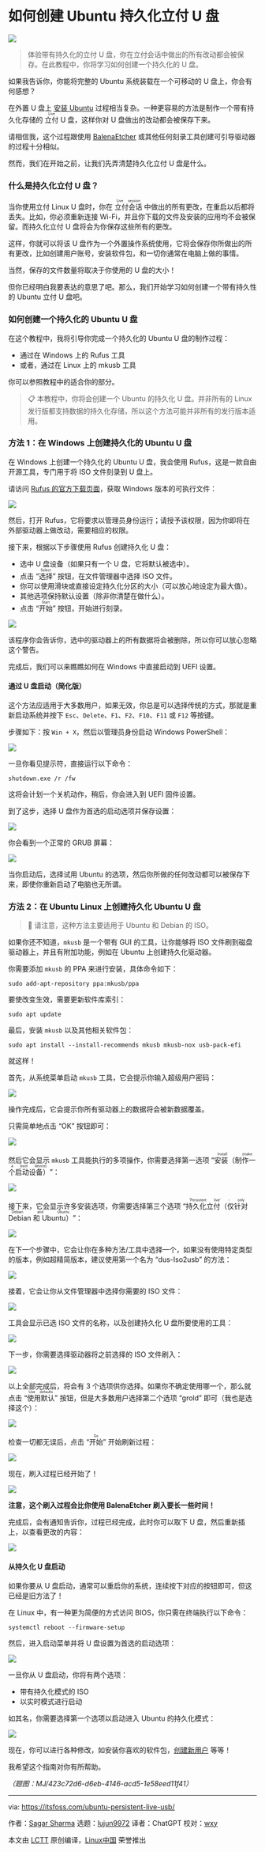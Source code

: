 [#]: subject: "How to Create Persistent Live USB of Ubuntu"
[#]: via: "https://itsfoss.com/ubuntu-persistent-live-usb/"
[#]: author: "Sagar Sharma https://itsfoss.com/author/sagar/"
[#]: collector: "lujun9972/lctt-scripts-1693450080"
[#]: translator: "ChatGPT"
[#]: reviewer: "wxy"
[#]: publisher: "wxy"
[#]: url: "https://linux.cn/article-16165-1.html"

如何创建 Ubuntu 持久化立付 U 盘
======

![][0]

> 体验带有持久化的立付 U 盘，你在立付会话中做出的所有改动都会被保存。在此教程中，你将学习如何创建一个持久化的 U 盘。

如果我告诉你，你能将完整的 Ubuntu 系统装载在一个可移动的 U 盘上，你会有何感想？

在外置 U 盘上 [安装 Ubuntu][1] 过程相当复杂。一种更容易的方法是制作一个带有持久化存储的 <ruby>立付<rt>Live</rt></ruby> U 盘，这样你对 U 盘做出的改动都会被保存下来。

请相信我，这个过程跟使用 [BalenaEtcher][2] 或其他任何刻录工具创建可引导驱动器的过程十分相似。

然而，我们在开始之前，让我们先弄清楚持久化立付 U 盘是什么。

### 什么是持久化立付 U 盘？

当你使用立付 Linux U 盘时，你在 <ruby>立付会话<rt>Live session</rt></ruby> 中做出的所有更改，在重启以后都将丢失。比如，你必须重新连接 Wi-Fi，并且你下载的文件及安装的应用均不会被保留。而持久化立付 U 盘将会为你保存这些所有的更改。

这样，你就可以将该 U 盘作为一个外置操作系统使用，它将会保存你所做出的所有更改，比如创建用户账号，安装软件包，和一切你通常在电脑上做的事情。

当然，保存的文件数量将取决于你使用的 U 盘的大小！

但你已经明白我要表达的意思了吧。那么，我们开始学习如何创建一个带有持久性的 Ubuntu 立付 U 盘吧。

### 如何创建一个持久化的 Ubuntu U 盘

在这个教程中，我将引导你完成一个持久化的 Ubuntu U 盘的制作过程：

  * 通过在 Windows 上的 Rufus 工具
  * 或者，通过在 Linux 上的 mkusb 工具

你可以参照教程中的适合你的部分。

> 📋 本教程中，你将会创建一个 Ubuntu 的持久化 U 盘。并非所有的 Linux 发行版都支持数据的持久化存储，所以这个方法可能并非所有的发行版本适用。

### 方法 1：在 Windows 上创建持久化的 Ubuntu U 盘

在 Windows 上创建一个持久化的 Ubuntu U 盘，我会使用 Rufus，这是一款自由开源工具，专门用于将 ISO 文件刻录到 U 盘上。

请访问 [Rufus 的官方下载页面][3]，获取 Windows 版本的可执行文件：

![][4]

然后，打开 Rufus，它将要求以管理员身份运行；请授予该权限，因为你即将在外部驱动器上做改动，需要相应的权限。

接下来，根据以下步骤使用 Rufus 创建持久化 U 盘：

  * 选中 U 盘设备（如果只有一个 U 盘，它将默认被选中）。
  * 点击 “<ruby>选择<rt>Select</rt></ruby>” 按钮，在文件管理器中选择 ISO 文件。
  * 你可以使用滑块或直接设定持久化分区的大小（可以放心地设定为最大值）。
  * 其他选项保持默认设置（除非你清楚在做什么）。
  * 点击 “<ruby>开始<rt>Start</rt></ruby>” 按钮，开始进行刻录。

![][5]

该程序你会告诉你，选中的驱动器上的所有数据将会被删除，所以你可以放心忽略这个警告。

完成后，我们可以来瞧瞧如何在 Windows 中直接启动到 UEFI 设置。

#### 通过 U 盘启动（简化版） 

这个方法应适用于大多数用户，如果无效，你总是可以选择传统的方式，那就是重新启动系统并按下 `Esc`、`Delete`、`F1`、`F2`、`F10`、`F11` 或 `F12` 等按键。

步骤如下：按 `Win + X`，然后以管理员身份启动 Windows PowerShell：

![][6]

一旦你看见提示符，直接运行以下命令：

```
shutdown.exe /r /fw
```

这将会计划一个关机动作，稍后，你会进入到 UEFI 固件设置。

到了这步，选择 U 盘作为首选的启动选项并保存设置：

![][7]

你会看到一个正常的 GRUB 屏幕：

![][8]

当你启动后，选择试用 Ubuntu 的选项，然后你所做的任何改动都可以被保存下来，即使你重新启动了电脑也无所谓。

### 方法 2：在 Ubuntu Linux 上创建持久化 Ubuntu U 盘

> 🚧 请注意，这种方法主要适用于 Ubuntu 和 Debian 的 ISO。

如果你还不知道，`mkusb` 是一个带有 GUI 的工具，让你能够将 ISO 文件刷到磁盘驱动器上，并且有附加功能，例如在 Ubuntu 上创建持久化驱动器。

你需要添加 `mkusb` 的 PPA 来进行安装，具体命令如下：

```
sudo add-apt-repository ppa:mkusb/ppa
```

要使改变生效，需要更新软件库索引：

```
sudo apt update
```

最后，安装 `mkusb` 以及其他相关软件包：

```
sudo apt install --install-recommends mkusb mkusb-nox usb-pack-efi
```

就这样！

首先，从系统菜单启动 `mkusb` 工具，它会提示你输入超级用户密码：

![][9]

操作完成后，它会提示你所有驱动器上的数据将会被新数据覆盖。

只需简单地点击 “OK” 按钮即可：

![][10]

然后它会显示 `mkusb` 工具能执行的多项操作，你需要选择第一选项 “<ruby>安装（制作一个启动设备）<rt>Install (make a boot device)</rt></ruby>”：

![][11]

接下来，它会显示许多安装选项，你需要选择第三个选项 “<ruby>持久化立付（仅针对 Debian 和 Ubuntu）<rt>'Persistent live' - only Debian and Ubuntu</rt></ruby>”：

![][12]

在下一个步骤中，它会让你在多种方法/工具中选择一个，如果没有使用特定类型的版本，例如超精简版本，建议使用第一个名为 “dus-Iso2usb” 的方法：

![][13]

接着，它会让你从文件管理器中选择你需要的 ISO 文件：

![][14]

工具会显示已选 ISO 文件的名称，以及创建持久化 U 盘所要使用的工具：

![][15]

下一步，你需要选择驱动器将之前选择的 ISO 文件刷入：

![][16]

以上全部完成后，将会有 3 个选项供你选择。如果你不确定使用哪一个，那么就点击 “<ruby>使用默认<rt>Use defaults</rt></ruby>” 按钮，但是大多数用户选择第二个选项 “grold” 即可（我也是选择这个）：

![][17]

检查一切都无误后，点击 “<ruby>开始<rt>Go</rt></ruby>” 开始刷新过程：

![][18]

现在，刷入过程已经开始了！

![][19]

**注意，这个刷入过程会比你使用 BalenaEtcher 刷入要长一些时间！**

完成后，会有通知告诉你，过程已经完成，此时你可以取下 U 盘，然后重新插上，以查看更改的内容：

![][20]

#### 从持久化 U 盘启动

如果你要从 U 盘启动，通常可以重启你的系统，连续按下对应的按钮即可，但这已经是旧方法了！

在 Linux 中，有一种更为简便的方式访问 BIOS，你只需在终端执行以下命令：

```
systemctl reboot --firmware-setup
```

然后，进入启动菜单并将 U 盘设置为首选的启动选项：

![][22]

一旦你从 U 盘启动，你将有两个选项：

  * 带有持久化模式的 ISO
  * 以实时模式进行启动

如其名，你需要选择第一个选项以启动进入 Ubuntu 的持久化模式：

![][23]

现在，你可以进行各种修改，如安装你喜欢的软件包，[创建新用户][24] 等等！

我希望这个指南对你有所帮助。

*（题图：MJ/423c72d6-d6eb-4146-acd5-1e58eed11f41）*

--------------------------------------------------------------------------------

via: https://itsfoss.com/ubuntu-persistent-live-usb/

作者：[Sagar Sharma][a]
选题：[lujun9972][b]
译者：ChatGPT
校对：[wxy](https://github.com/wxy)

本文由 [LCTT](https://github.com/LCTT/TranslateProject) 原创编译，[Linux中国](https://linux.cn/) 荣誉推出

[a]: https://itsfoss.com/author/sagar/
[b]: https://github.com/lujun9972
[1]: https://itsfoss.com/intsall-ubuntu-on-usb/
[2]: https://itsfoss.com/install-etcher-linux/
[3]: https://rufus.ie/en/
[4]: https://itsfoss.com/content/images/2023/09/Download-Rufus-to-create-persistant-Ubuntu-drive-in-Windows.png
[5]: https://itsfoss.com/content/images/2023/09/Use-rufus-to-create-Ubuntu-persistant-drive.png
[6]: https://itsfoss.com/content/images/2023/09/Start-Windows-powershell-as-admin.png
[7]: https://itsfoss.com/content/images/2023/09/Boot-from-UEFI-1.jpg
[8]: https://itsfoss.com/content/images/2023/09/Boot-from-persisted-storage-USB-drive-made-using-Rufus-on-Windows-machine.png
[9]: https://itsfoss.com/content/images/2023/08/Start-mkusb-tool-from-system-menu.png
[10]: https://itsfoss.com/content/images/2023/08/Data-will-be-wiped-warning-.png
[11]: https://itsfoss.com/content/images/2023/08/Select-the-first-option-in-mkusb-tool-to-create-persistent-USB-drive-of-Ubuntu.png
[12]: https://itsfoss.com/content/images/2023/08/Select-the-persistent-option.png
[13]: https://itsfoss.com/content/images/2023/08/Select-the-grub-option.png
[14]: https://itsfoss.com/content/images/2023/08/Select-an-ISO-file-to-create-persistent-USB-from-Ubuntu.png
[15]: https://itsfoss.com/content/images/2023/08/Showing-seelcted-ISO-file.png
[16]: https://itsfoss.com/content/images/2023/08/Choose-drive-to-create-persistent-drive.png
[17]: https://itsfoss.com/content/images/2023/08/Choose-bootloader.png
[18]: https://itsfoss.com/content/images/2023/08/Select-go-ahead-option-in-mkusb-to-create-persistent-USB-drive.png
[19]: https://itsfoss.com/content/images/2023/08/Flashing-process-to-make-persistent-usb-of-Ubuntu.png
[20]: https://itsfoss.com/content/images/2023/08/Persistent-drive-has-been-made.png
[21]: https://itsfoss.com/access-uefi-from-linux/
[22]: https://itsfoss.com/content/images/2023/09/Boot-from-UEFI.jpg
[23]: https://itsfoss.com/content/images/2023/08/Boot-from-persisted-storage-USB-drive.png
[24]: https://learnubuntu.com/add-delete-users/
[25]: https://itsfoss.com/content/images/size/w256h256/2022/12/android-chrome-192x192.png
[0]: https://img.linux.net.cn/data/attachment/album/202309/06/162606ivjl1zoohb1h8vuo.jpg